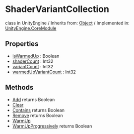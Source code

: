 # ShaderVariantCollection
class in UnityEngine
 / Inherits from: <a href="https://docs.unity3d.com/6000.0/Documentation/ScriptReference/Object.html">Object</a> / Implemented in: <a href="https://docs.unity3d.com/6000.0/Documentation/ScriptReference/UnityEngine.CoreModule.html">UnityEngine.CoreModule</a>

## Properties
- <a href="https://docs.unity3d.com/6000.0/Documentation/ScriptReference/ShaderVariantCollection-isWarmedUp.html">isWarmedUp</a> : Boolean
- <a href="https://docs.unity3d.com/6000.0/Documentation/ScriptReference/ShaderVariantCollection-shaderCount.html">shaderCount</a> : Int32
- <a href="https://docs.unity3d.com/6000.0/Documentation/ScriptReference/ShaderVariantCollection-variantCount.html">variantCount</a> : Int32
- <a href="https://docs.unity3d.com/6000.0/Documentation/ScriptReference/ShaderVariantCollection-warmedUpVariantCount.html">warmedUpVariantCount</a> : Int32

## Methods
- <a href="https://docs.unity3d.com/6000.0/Documentation/ScriptReference/ShaderVariantCollection.Add.html">Add</a> returns Boolean
- <a href="https://docs.unity3d.com/6000.0/Documentation/ScriptReference/ShaderVariantCollection.Clear.html">Clear</a>
- <a href="https://docs.unity3d.com/6000.0/Documentation/ScriptReference/ShaderVariantCollection.Contains.html">Contains</a> returns Boolean
- <a href="https://docs.unity3d.com/6000.0/Documentation/ScriptReference/ShaderVariantCollection.Remove.html">Remove</a> returns Boolean
- <a href="https://docs.unity3d.com/6000.0/Documentation/ScriptReference/ShaderVariantCollection.WarmUp.html">WarmUp</a>
- <a href="https://docs.unity3d.com/6000.0/Documentation/ScriptReference/ShaderVariantCollection.WarmUpProgressively.html">WarmUpProgressively</a> returns Boolean
